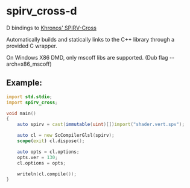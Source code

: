 # spirv_cross-d

D bindings to [Khronos' SPIRV-Cross](https://github.com/KhronosGroup/SPIRV-Cross)


Automatically builds and statically links to the C++ library through a provided C wrapper.

On Windows X86 DMD, only mscoff libs are supported. (Dub flag --arch=x86_mscoff)


## Example:

```d
import std.stdio;
import spirv_cross;

void main()
{
    auto spirv = cast(immutable(uint)[])import("shader.vert.spv");

    auto cl = new ScCompilerGlsl(spirv);
    scope(exit) cl.dispose();

    auto opts = cl.options;
    opts.ver = 130;
    cl.options = opts;

    writeln(cl.compile());
}
```
